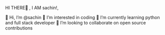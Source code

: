 HI THERE👋 , I AM sachin!,

👋 Hi, I’m @sachin
👀 I’m interested in coding
🌱 I’m currently learning python and full stack developer
💞️ I’m looking to collaborate on open source contributions
